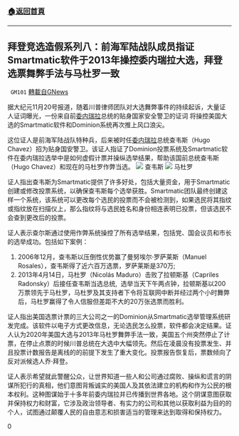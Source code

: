 ###  [:house:返回首頁](https://github.com/ourhimalayas/txt)
---

## 拜登竞选造假系列八：前海军陆战队成员指证Smartmatic软件于2013年操控委内瑞拉大选，拜登选票舞弊手法与马杜罗一致
` GM101` [轉載自GNews](https://gnews.org/zh-hans/575079/)

据大纪元11月20号报道，随着川普律师团队对大选舞弊事件的持续起诉，大量证人证词曝光，一份来自前[委内瑞拉](https://www.epochtimes.com/gb/tag/%E5%A7%94%E5%86%85%E7%91%9E%E6%8B%89.html)总统的贴身国家安全警卫的证词 将操控美国大选的Smartmatic软件和Dominion系统再次推上风口浪尖。

这位证人是前海军陆战队特种兵，后来被时任[委内瑞拉](https://www.epochtimes.com/gb/tag/%E5%A7%94%E5%86%85%E7%91%9E%E6%8B%89.html)总统查韦斯（Hugo Chavez）招为贴身国安警卫。该证人指证了Dominion投票系统及Smartmatic软件在委内瑞拉选举中是如何虚假计票并操纵选举结果，帮助该国前总统查韦斯（Hugo Chavez）和现在的马杜罗作弊当选。
![]()![](https://gnews-media-offload.s3.amazonaws.com/wp-content/uploads/2020/11/20041601/58c5bbcf2723435286c26dc1db7044bb.jpeg)
查韦斯
![]()![](https://gnews-media-offload.s3.amazonaws.com/wp-content/uploads/2020/11/20041606/53903398_303.jpg)
马杜罗

证人指出查韦斯为Smartmatic提供了许多好处，包括大量资金，用于Smartmatic创建或修改投票系统，以确保查韦斯每个选举获胜。Smartmatic团队最终创建这样一个系统，该系统可以更改每个选民的投票而不会被检测到，如果选民将其指纹或指纹放在扫描仪上，那么指纹将与选民姓名和身份相连表明已投票，但该选民不会查到更改后的投票。

证人表示查尔斯通过使用作弊系统操控了所有选举结果，包括党、国会议员和市长的选举成功。包括如下案例：

1. 2006年12月，查韦斯以压倒性优势赢了曼努埃尔‧罗萨莱斯（Manuel Rosales），查韦斯得了近六百万选票，罗萨莱斯是370万;
2. 2013年4月14日，马杜罗（Nicolás Maduro）击败了拉顿斯基（Capriles Radonsky）后接任查韦斯当选总统,  选举当天下午两点钟，拉顿斯基以200万票领先于马杜罗，马杜罗及其支持者下令将互联网中断并经过两个小时舞弊后，马杜罗赢得了令人信服但差距不大的20万张选票而胜利。


证人指出美国选票计票的三大公司之一的Dominion从Smartmatic选举管理系统研发完成。该软件以电子方式更改信息，无论选民怎么投票，软件都会决定结果。证人认为2020年美国大选与2013年马杜罗舞弊手法一致，美国五个州突然停止了计票，在停止点票的时候川普总统在大选中大幅领先。然后在凌晨没有投票发生、并且投票计数报告是离线的的前提下发生了重大变化。投票报告恢复后，票数倾向了反对派候选人乔‧拜登。

证人表示希望就此警醒公众，让世界知道一些人和公司通过腐败、操纵和谎言的阴谋所犯行的真相，他们意图背叛诚实的美国人及其依法建立的机构和作为公民的根本权利。这种图谋始于十多年前委内瑞拉并已传播到世界各地。这个阴谋意图获取并保持权力和财富，它涉及政治领导者、有实力的公司和其他以获取利益为目的的个人，试图通过颠覆人民的自由意志和损害适当的管理来达到取得和保持权力。

0
